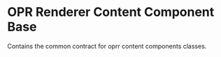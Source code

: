 # OPR Renderer Content Component Base

Contains the common contract for oprr content components classes.